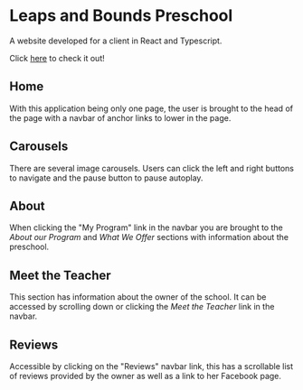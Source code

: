 # Leaps and Bounds Preschool

A website developed for a client in React and Typescript.

Click [here](http://leapsandboundsprek.com) to check it out! 

## Home
With this application being only one page, the user is brought to the head of the page with a navbar of anchor links to lower in the page.

## Carousels
There are several image carousels. Users can click the left and right buttons to navigate and the pause button to pause autoplay.

## About
When clicking the "My Program" link in the navbar you are brought to the *About our Program* and *What We Offer* sections with information about the preschool.

## Meet the Teacher
This section has information about the owner of the school. It can be accessed by scrolling down or clicking the *Meet the Teacher* link in the navbar.

## Reviews
Accessible by clicking on the "Reviews" navbar link, this has a scrollable list of reviews provided by the owner as well as a link to her Facebook page.
